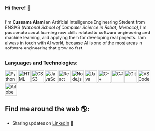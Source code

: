 ### Hi there! 👋

##
I'm **Oussama Alami** an Artificial Intelligence Engineering Student from ENSIAS <i>(National School of Computer Science in Rabat, Morocco)</i>, I'm passionate about learning new skills related to software engineering and machine learning, and applying them for developing real projects. I am always in touch with AI world, because AI is one of the most areas in software engineering that grow so fast.
##

### **Languages and Technologies:**
<p float="left">
 <a href="https://www.python.org/">
<img alt="Python" src="https://devstickers.com/assets/img/pro/p3jo.png" width="40">
  </a>
 <a href="https://en.wikipedia.org/wiki/HTML">
<img alt="HTML" src="https://devstickers.com/assets/img/pro/iqm9.png" width="40">
  </a>
 <a href="https://en.wikipedia.org/wiki/CSS">
<img alt="CSS3" src="https://devstickers.com/assets/img/pro/8pnd.png" width="40">
  </a>
 <a href="https://en.wikipedia.org/wiki/JavaScript">
<img alt="JavaScript" src="https://devstickers.com/assets/img/pro/i4eg.png" width="40">
  </a>
 <a href="https://reactjs.org/">
<img alt="React" src="https://devstickers.com/assets/img/pro/z392.png" width="40">
  </a>
 <a href="https://nodejs.org/en/">
<img alt="Node.js" src="https://devstickers.com/assets/img/pro/iuw5.png" width="40">
  </a>
 <a href="https://www.java.com/">
<img alt="Java" src="https://devstickers.com/assets/img/pro/7kaq.png" width="40">
  </a>
 <a href="https://en.wikipedia.org/wiki/CPP">
<img alt="C++" src="https://devstickers.com/assets/img/pro/35k9.png" width="40">
  </a>
 <a href="https://en.wikipedia.org/wiki/C_Sharp_(programming_language)">
<img alt="C#" src="https://devstickers.com/assets/img/pro/2p4i.png" width="40">
  </a>
 <a href="https://git-scm.com/">
<img alt="Git" src="https://devstickers.com/assets/img/pro/apiv.png" width="40">
  </a>
 <a href="https://code.visualstudio.com/">
<img alt="VS Code" src="https://devstickers.com/assets/img/pro/saxu.png" width="40">
  </a>
 <a href="https://www.adobe.com/products/photoshop.html">
<img alt="Adobe Photoshop" src="https://devstickers.com/assets/img/pro/k176.png" width="40">
  </a>
</p>

##
## Find me around the web 🌎:
- Sharing updates on <a href="https://www.linkedin.com/in/oussama2ia/">LinkedIn</a> 💼
##
